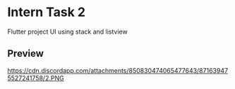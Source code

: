 # Intern Task 2

Flutter project UI using stack and listview

## Preview

https://cdn.discordapp.com/attachments/850830474065477643/871639475527241758/2.PNG
